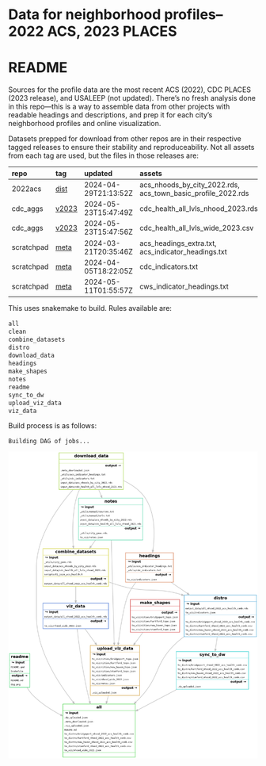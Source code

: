 # Data for neighborhood profiles–2022 ACS, 2023 PLACES


# README

Sources for the profile data are the most recent ACS (2022), CDC PLACES
(2023 release), and USALEEP (not updated). There’s no fresh analysis
done in this repo—this is a way to assemble data from other projects
with readable headings and descriptions, and prep it for each city’s
neighborhood profiles and online visualization.

Datasets prepped for download from other repos are in their respective
tagged releases to ensure their stability and reproduceability. Not all
assets from each tag are used, but the files in those releases are:

| repo       | tag                                                                   | updated              | assets                                                       |
|:-----------|:----------------------------------------------------------------------|:---------------------|:-------------------------------------------------------------|
| 2022acs    | [dist](https://github.com/CT-Data-Haven/2022acs/releases/tag/dist)    | 2024-04-29T21:13:52Z | acs_nhoods_by_city_2022.rds, acs_town_basic_profile_2022.rds |
| cdc_aggs   | [v2023](https://github.com/CT-Data-Haven/cdc_aggs/releases/tag/v2023) | 2024-05-23T15:47:49Z | cdc_health_all_lvls_nhood_2023.rds                           |
| cdc_aggs   | [v2023](https://github.com/CT-Data-Haven/cdc_aggs/releases/tag/v2023) | 2024-05-23T15:47:56Z | cdc_health_all_lvls_wide_2023.csv                            |
| scratchpad | [meta](https://github.com/CT-Data-Haven/scratchpad/releases/tag/meta) | 2024-03-21T20:35:46Z | acs_headings_extra.txt, acs_indicator_headings.txt           |
| scratchpad | [meta](https://github.com/CT-Data-Haven/scratchpad/releases/tag/meta) | 2024-04-05T18:22:05Z | cdc_indicators.txt                                           |
| scratchpad | [meta](https://github.com/CT-Data-Haven/scratchpad/releases/tag/meta) | 2024-05-11T01:55:57Z | cws_indicator_headings.txt                                   |

This uses snakemake to build. Rules available are:

    all
    clean
    combine_datasets
    distro
    download_data
    headings
    make_shapes
    notes
    readme
    sync_to_dw
    upload_viz_data
    viz_data

Build process is as follows:

    Building DAG of jobs...

![snakemake DAG](dag.png)
